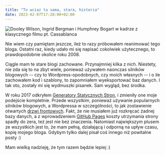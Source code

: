 ```yaml
---
title: "To wciaz ta sama, stara, historia"
date: 2023-02-07T17:28:00+02:00
---
```


![Dooley Wilson, Ingrid Bergman i Humphrey Bogart w kadrze z klasycznego filmu pt. Cassablanca](/casablanca.jpg)

Nie wiem czy pamiętam jeszcze, ileż to razy próbowałem reanimować tego bloga. Ostatni raz, kiedy udało mi się napisać cokolwiek użytecznego, to prawdopodobnie okolice roku 2008.

Ciągle mam te stare blogi zachowane. Przynajmniej kilka z nich. Niestety, nie zda się to na zbyt wiele, ponieważ używałem naonczas silników blogowych -- czy to Wordpress-opodobnych, czy moich własnych -- i o ile zachowałem kod i szablony, to zapomniałem wyeksportować baz danych. I tak oto, zostały mi się wydmuszki pisanek. Sam wygląd, bez środka.

W roku 2017 odkryłem [Generatory Statycznych Stron](https://gohugo.io/), i zmieniły one moje podejście kompletnie. Przede wszystkim, ponieważ używanie popularnych silników blogowych, a Wordpressa w szczególności, to jak zostawienie otwartych [drzwi frontowych](https://www.computerworld.pl/slownik/termin/50488/Honeypot.html). Fakt, że nie musiałem już rozkręcać żadnej bazy danych, a z wprowadzeniem [GitHub Pages](https://pages.github.com) koszty utrzymania strony spadły do zera, też jest nie bez znaczenia. Natomiast największym plusem ze wszystkich jest to, że mam pełną, działającą i odporną na upływ czasu, kopię mojego bloga. Gdybym tylko dalej pisał coś innego niż powitalne posty :) 

Mam wielką nadzieję, że tym razem będzie lepiej :)